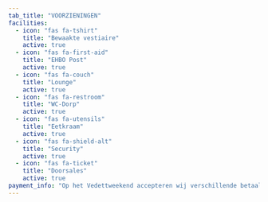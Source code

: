 ```yaml
---
tab_title: "VOORZIENINGEN"
facilities:
  - icon: "fas fa-tshirt"
    title: "Bewaakte vestiaire"
    active: true
  - icon: "fas fa-first-aid"
    title: "EHBO Post"
    active: true
  - icon: "fas fa-couch"
    title: "Lounge"
    active: true
  - icon: "fas fa-restroom"
    title: "WC-Dorp"
    active: true
  - icon: "fas fa-utensils"
    title: "Eetkraam"
    active: true
  - icon: "fas fa-shield-alt"
    title: "Security"
    active: true
  - icon: "fas fa-ticket"
    title: "Doorsales"
    active: true
payment_info: "Op het Vedettweekend accepteren wij verschillende betaalmethoden, waaronder Payconiq, cash en Bancontact. Ook kun je ter plaatse tickets kopen aan de kassa, zolang de voorraad strekt. Echter, om het jezelf makkelijk te maken, raden we aan om je tickets en drankvouchers vooraf online aan te schaffen tegen het meest voordelig tarief."
---
```



